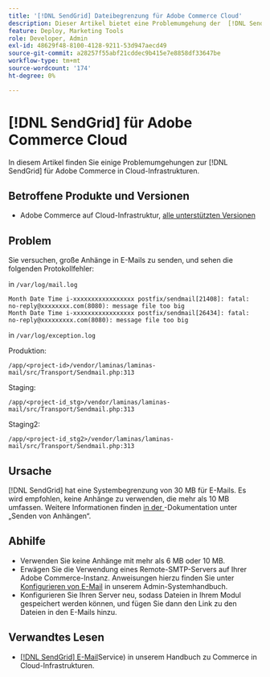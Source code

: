 ```yaml
---
title: '[!DNL SendGrid] Dateibegrenzung für Adobe Commerce Cloud'
description: Dieser Artikel bietet eine Problemumgehung der  [!DNL SendGrid] Einschränkung für Adobe Commerce in Cloud-Infrastrukturen.
feature: Deploy, Marketing Tools
role: Developer, Admin
exl-id: 48629f48-8100-4128-9211-53d947aecd49
source-git-commit: a28257f55abf21cddec9b415e7e8858df33647be
workflow-type: tm+mt
source-wordcount: '174'
ht-degree: 0%

---
```


# [!DNL SendGrid] für Adobe Commerce Cloud

In diesem Artikel finden Sie einige Problemumgehungen zur [!DNL SendGrid] für Adobe Commerce in Cloud-Infrastrukturen.

## Betroffene Produkte und Versionen

* Adobe Commerce auf Cloud-Infrastruktur, [alle unterstützten Versionen](https://magento.com/sites/default/files/magento-software-lifecycle-policy.pdf)


## Problem

Sie versuchen, große Anhänge in E-Mails zu senden, und sehen die folgenden Protokollfehler:

in `/var/log/mail.log`

```shell
Month Date Time i-xxxxxxxxxxxxxxxxx postfix/sendmail[21408]: fatal: no-reply@xxxxxxxx.com(8080): message file too big
Month Date Time i-xxxxxxxxxxxxxxxxx postfix/sendmail[26434]: fatal: no-reply@xxxxxxxxx.com(8080): message file too big
```

in `/var/log/exception.log`

Produktion:

`/app/<project-id>/vendor/laminas/laminas-mail/src/Transport/Sendmail.php:313`

Staging:

`/app/<project-id_stg>/vendor/laminas/laminas-mail/src/Transport/Sendmail.php:313`

Staging2:

`/app/<project-id_stg2>/vendor/laminas/laminas-mail/src/Transport/Sendmail.php:313`

## Ursache

[!DNL SendGrid] hat eine Systembegrenzung von 30 MB für E-Mails. Es wird empfohlen, keine Anhänge zu verwenden, die mehr als 10 MB umfassen. Weitere Informationen finden [&#x200B; in der &#x200B;](https://docs.sendgrid.com/ui/sending-email/attachments-with-digioh)-Dokumentation unter „Senden von Anhängen“.

## Abhilfe

* Verwenden Sie keine Anhänge mit mehr als 6 MB oder 10 MB.
* Erwägen Sie die Verwendung eines Remote-SMTP-Servers auf Ihrer Adobe Commerce-Instanz. Anweisungen hierzu finden Sie unter [Konfigurieren von E-Mail](https://experienceleague.adobe.com/docs/commerce-admin/systems/communications/email-communications.html?lang=de) in unserem Admin-Systemhandbuch.
* Konfigurieren Sie Ihren Server neu, sodass Dateien in Ihrem Modul gespeichert werden können, und fügen Sie dann den Link zu den Dateien in den E-Mails hinzu.

## Verwandtes Lesen

* [[!DNL SendGrid] E-Mail](https://experienceleague.adobe.com/docs/commerce-cloud-service/user-guide/project/sendgrid.html?lang=de)Service) in unserem Handbuch zu Commerce in Cloud-Infrastrukturen.
